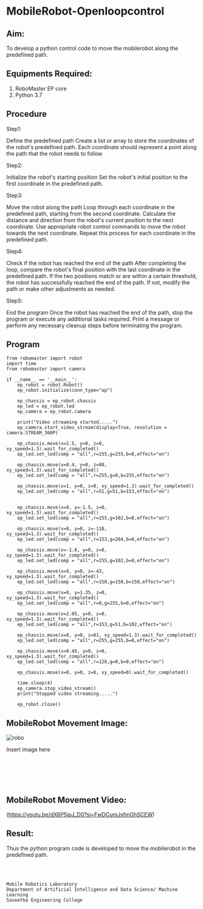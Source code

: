 # MobileRobot-Openloopcontrol
## Aim:

To develop a python control code to move the mobilerobot along the predefined path.

## Equipments Required:
1. RoboMaster EP core
2. Python 3.7

## Procedure

Step1:

Define the predefined path Create a list or array to store the coordinates of the robot's predefined path. Each coordinate should represent a point along the path that the robot needs to follow

Step2:

Initialize the robot's starting position Set the robot's initial position to the first coordinate in the predefined path.

Step3:

Move the robot along the path Loop through each coordinate in the predefined path, starting from the second coordinate. Calculate the distance and direction from the robot's current position to the next coordinate. Use appropriate robot control commands to move the robot towards the next coordinate. Repeat this process for each coordinate in the predefined path.

Step4:

Check if the robot has reached the end of the path After completing the loop, compare the robot's final position with the last coordinate in the predefined path. If the two positions match or are within a certain threshold, the robot has successfully reached the end of the path. If not, modify the path or make other adjustments as needed.

Step5:

End the program Once the robot has reached the end of the path, stop the program or execute any additional tasks required. Print a message or perform any necessary cleanup steps before terminating the program.

## Program
```
from robomaster import robot
import time
from robomaster import camera

if __name__ == '__main__':
    ep_robot = robot.Robot()
    ep_robot.initialize(conn_type="ap")

    ep_chassis = ep_robot.chassis
    ep_led = ep_robot.led
    ep_camera = ep_robot.camera

    print("Video streaming started.....")
    ep_camera.start_video_stream(display=True, resolution = camera.STREAM_360P)

    ep_chassis.move(x=2.5, y=0, z=0, xy_speed=1.3).wait_for_completed()
    ep_led.set_led(comp = "all",r=255,g=255,b=0,effect="on")

    ep_chassis.move(x=0.4, y=0, z=80, xy_speed=1.3).wait_for_completed()
    ep_led.set_led(comp = "all",r=255,g=0,b=255,effect="on")

    ep_chassis.move(x=1, y=0, z=0, xy_speed=1.3).wait_for_completed()
    ep_led.set_led(comp = "all",r=51,g=51,b=153,effect="on")


    ep_chassis.move(x=0, y=-1.5, z=0, xy_speed=1.3).wait_for_completed()
    ep_led.set_led(comp = "all",r=255,g=102,b=0,effect="on")

    ep_chassis.move(x=0, y=0, z=-118, xy_speed=1.3).wait_for_completed()
    ep_led.set_led(comp = "all",r=153,g=204,b=0,effect="on")

    ep_chassis.move(x=-1.6, y=0, z=0, xy_speed=1.3).wait_for_completed()
    ep_led.set_led(comp = "all",r=255,g=102,b=0,effect="on")

    ep_chassis.move(x=0, y=0, z=-43, xy_speed=1.3).wait_for_completed()
    ep_led.set_led(comp = "all",r=150,g=150,b=150,effect="on")

    ep_chassis.move(x=0, y=1.35, z=0, xy_speed=1.3).wait_for_completed()
    ep_led.set_led(comp = "all",r=0,g=255,b=0,effect="on")

    ep_chassis.move(x=2.05, y=0, z=0, xy_speed=1.3).wait_for_completed()
    ep_led.set_led(comp = "all",r=153,g=51,b=102,effect="on")

    ep_chassis.move(x=0, y=0, z=81, xy_speed=1.3).wait_for_completed()
    ep_led.set_led(comp = "all",r=255,g=255,b=0,effect="on")

    ep_chassis.move(x=0.45, y=0, z=0, xy_speed=1.3).wait_for_completed()
    ep_led.set_led(comp = "all",r=128,g=0,b=0,effect="on")

    ep_chassis.move(x=0, y=0, z=0, xy_speed=0).wait_for_completed()

    time.sleep(4)
    ep_camera.stop_video_stream()
    print("Stopped video streaming.....")

    ep_robot.close()
```

    
  
## MobileRobot Movement Image:

![robo](./img/robomaster.png)

Insert image here


<br/>
<br/>
<br/>
<br/>

## MobileRobot Movement Video:

(https://youtu.be/dX6P5jpJ_D0?si=FwDCumJsfmGhSCEW)

## Result:
Thus the python program code is developed to move the mobilerobot in the predefined path.


<br/>
<br/>

```
Mobile Robotics Laboratory
Department of Artificial Intelligence and Data Science/ Machine Learning
Saveetha Engineering College
```
